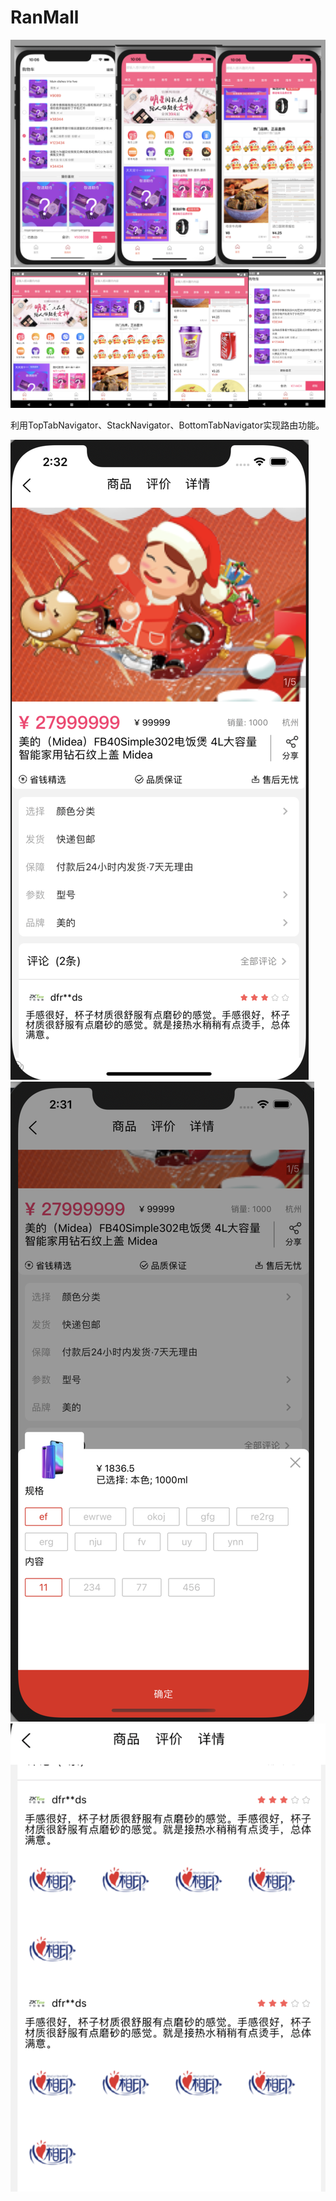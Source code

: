 # RanMall
![主页和购物车](https://github.com/MysteryRan/RanMall/blob/master/home.png "界面")
![主页和购物车](https://github.com/MysteryRan/RanMall/blob/master/android_home.png "界面")

利用TopTabNavigator、StackNavigator、BottomTabNavigator实现路由功能。

![详情](https://github.com/MysteryRan/RanMall/blob/master/detial.png "界面")
![规格选择](https://github.com/MysteryRan/RanMall/blob/master/alert.png "界面")
![](https://github.com/MysteryRan/RanMall/blob/master/comment.png "界面")
